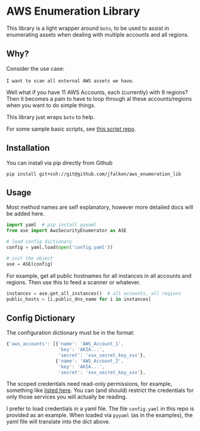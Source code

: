 # AWS Enumeration Library

This library is a light wrapper around `boto`, to be used to assist in enumerating assets when dealing with multiple accounts and all regions.

## Why?

Consider the use case: 

`I want to scan all external AWS assets we have`.

Well what if you have 11 AWS Accounts, each (currently) with 9 regions? Then it becomes a pain to have to loop through al these accounts/regions when you want to do simple things.

This library just wraps `boto` to help.

For some sample basic scripts, see [this script repo](https://TBD).

## Installation

You can install via pip directly from Github

```
pip install git+ssh://git@github.com/jfalken/aws_enumeration_lib
```

## Usage

Most method names are self explanatory, however more detailed docs will be added here.

```python
import yaml  # pip install pyyaml 
from ase import AwsSecurityEnumerator as ASE

# load config dictionary
config = yaml.load(open('config.yaml'))

# init the object
ase = ASE(config)
```

For example, get all public hostnames for all instances in all accounts and regions. Then use this to feed a scanner or whatever.

```python
instances = ase.get_all_instances()  # all accounts, all regions
public_hosts = [i.public_dns_name for i in instances]
```

## Config Dictionary

The configuration dictionary must be in the format:

```js
{'aws_accounts': [{'name': 'AWS_Account_1',
                   'key': 'AKIA...',
                   'secret': 'xxx_secret_key_xxx'},
                  {'name': 'AWS_Account_2',
                   'key': 'AKIA...',
                   'secret': 'xxx_secret_key_xxx'},
```

The scoped credentials need read-only permissions, for example, something like [listed here](https://aws.amazon.com/code/AWS-Policy-Examples/6851158459579252). You can (and should) restrict the credentials for only those services you will actually be reading.

I prefer to load credentials in a yaml file. The file `config.yaml` in this repo is provided as an example. When loaded via `pyyaml` (as in the examples), the yaml file will translate into the dict above.